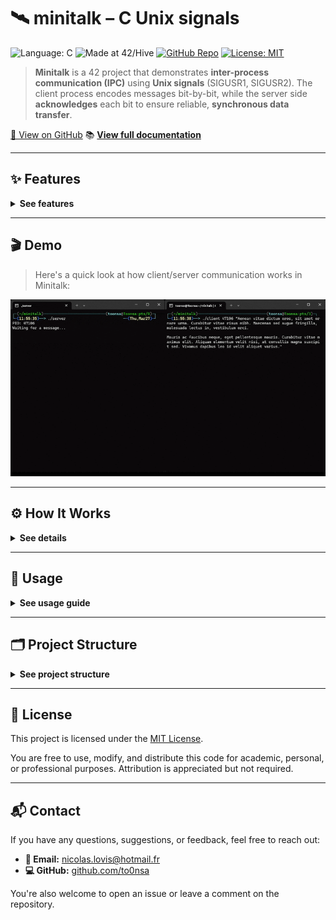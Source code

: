 # 🛰️ minitalk – C Unix signals

![Language: C](https://img.shields.io/badge/language-C-blue.svg)
![Made at 42/Hive](https://img.shields.io/badge/made%20at-42%20Hive-blueviolet)
[![GitHub Repo](https://img.shields.io/badge/GitHub-minitalk-black?logo=github)](https://github.com/nicolas-lovis/minitalk)
[![License: MIT](https://img.shields.io/badge/license-MIT-green.svg)](LICENSE)

> **Minitalk** is a 42 project that demonstrates **inter-process communication (IPC)** using **Unix signals** (SIGUSR1, SIGUSR2). The client process encodes messages bit-by-bit, while the server side **acknowledges** each bit to ensure reliable, **synchronous data transfer**.

[🔗 View on GitHub](https://github.com/to0nsa/minitalk)
📚 **[View full documentation](https://to0nsa.github.io/minitalk/)**

---

## ✨ Features

<details>
<summary><strong> See features  </strong></summary>

- **Signal-Based Communication**  
  Transmits data between processes using Unix signals (`SIGUSR1`, `SIGUSR2`).

- **Bit-Level Message Encoding**  
  Converts each character of the message into binary and sends it bit-by-bit.

- **Synchronous Acknowledgment System**  
  Ensures reliable delivery by waiting for the server to acknowledge each bit before sending the next.

- **Robust Signal Handling**  
  Handles asynchronous signal reception with reentrant-safe functions and proper flow control.

- **Custom Protocol Over Signals**  
  Implements a lightweight protocol to distinguish between data bits and end-of-message signals.

- **Minimal Latency Transmission**  
  Optimized signal dispatching and response time to achieve near real-time communication.

- **PID-Based Targeting**  
  The client can dynamically target any server process by providing its PID as an argument.
</details>

---

## 🎬 Demo
> Here's a quick look at how client/server communication works in Minitalk:

![Minitalk Demo](assets/minitalk.gif)

---

## ⚙️ How It Works

<details>
<summary><strong> See details  </strong></summary>

**1.** The **server** starts and prints its PID.

**2.** The **client** takes the server PID and a message as input.

**3.** Each character is broken down into bits and sent one bit at a time:
   - `SIGUSR1` represents binary `0`
   - `SIGUSR2` represents binary `1`

**4.** The server rebuilds characters from incoming signals.

**5.** The server sends an acknowledgment after each bit, allowing safe and synchronous transmission.

📡 **Signal Flow** – Sequence Diagram

```mermaid
sequenceDiagram
    participant Client
    participant Server

    Client->>Server: SIGUSR1 (bit = 0)
    Server-->>Client: ACK (SIGUSR1)

    Client->>Server: SIGUSR2 (bit = 1)
    Server-->>Client: ACK (SIGUSR1)

    loop For each bit
        Client->>Server: SIGUSR1 or SIGUSR2
        Server-->>Client: ACK
    end

    Client->>Server: End of message
    Server-->>Client: Final ACK
```

</details>

---
## 🚀 Usage
<details>
<summary><strong> See usage guide  </strong></summary>

**1. To compile both executables:** 🛠️
```bash
make
```
**Note:** This project uses **[libft](https://github.com/to0nsa/libft)** as a git submodule.
If you're cloning the repository for the first time, don't forget to initialize and update submodules:
```bash
git clone --recurse-submodules https://github.com/to0nsa/minitalk.git
```
or if you already cloned it:
```bash
git submodule update --init --recursive
```

**2. Run the server**
Start the server in one terminal. It will print its Process ID (PID):
```bash
./server
PID: <PID>
Waiting for a message...
```

**3. Run the client**
Use the PID from the server output to send a message:
```bash
./client <PID> "Your message here"
```

🔄 **Expected behavior**
- The server will print each received character in real time.
- The client will wait for an acknowledgment from the server after each bit to ensure safe delivery.

</details>

---
## 🗂️ Project Structure
<details>
<summary><strong> See project structure  </strong></summary>

```txt
minitalk/
├── include/         # Header file with function prototypes, librairies...
├── srcs/            # client.c / server.c /utils.c
├── libft/           # Custom C library - git submodule
├── objs/            # Object files (auto-generated)
└── Makefile         # Clean, silent build system with useful targets
```
</details>

---
## 📝 License

This project is licensed under the [MIT License](LICENSE).

You are free to use, modify, and distribute this code for academic, personal, or professional purposes. Attribution is appreciated but not required.

---

## 📬 Contact

If you have any questions, suggestions, or feedback, feel free to reach out:

- **📧 Email:** nicolas.lovis@hotmail.fr
- **💻 GitHub:** [github.com/to0nsa](https://github.com/to0nsa)

You're also welcome to open an issue or leave a comment on the repository.
